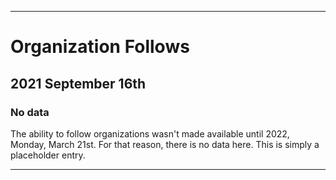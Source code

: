 
***

# Organization Follows

## 2021 September 16th

### No data

The ability to follow organizations wasn't made available until 2022, Monday, March 21st. For that reason, there is no data here. This is simply a placeholder entry.

***
